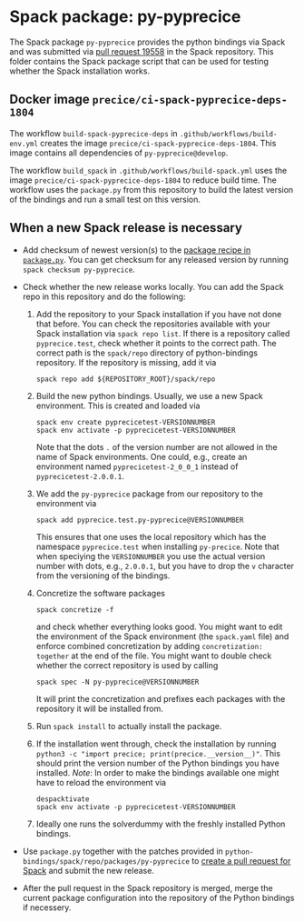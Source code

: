 # Spack package: py-pyprecice

The Spack package `py-pyprecice` provides the python bindings via Spack and was submitted via [pull request 19558](https://github.com/spack/spack/pull/19558) in the Spack repository. This folder contains the Spack package script that can be used for testing whether the Spack installation works.

## Docker image `precice/ci-spack-pyprecice-deps-1804`

The workflow `build-spack-pyprecice-deps` in `.github/workflows/build-env.yml` creates the image `precice/ci-spack-pyprecice-deps-1804`. This image contains all dependencies of `py-pyprecice@develop`.

The workflow `build_spack` in `.github/workflows/build-spack.yml` uses the image `precice/ci-spack-pyprecice-deps-1804` to reduce build time. The workflow uses the `package.py` from this repository to build the latest version of the bindings and run a small test on this version.

## When a new Spack release is necessary

* Add checksum of newest version(s) to the [package recipe in `package.py`](https://github.com/precice/python-bindings/blob/develop/spack/repo/packages/py-pyprecice/package.py). You can get checksum for any released version by running `spack checksum py-pyprecice`.
* Check whether the new release works locally. You can add the Spack repo in this repository and do the following:

  1. Add the repository to your Spack installation if you have not done that before. You can check the repositories available with your Spack installation via `spack repo list`. If there is a repository called `pyprecice.test`, check whether it points to the correct path. The correct path is the `spack/repo` directory of python-bindings repository. If the repository is missing, add it via

     ```text
     spack repo add ${REPOSITORY_ROOT}/spack/repo
     ```

  2. Build the new python bindings. Usually, we use a new Spack environment. This is created and loaded via

     ```text
     spack env create pyprecicetest-VERSIONNUMBER
     spack env activate -p pyprecicetest-VERSIONNUMBER
     ```

     Note that the dots `.` of the version number are not allowed in the name of Spack environments. One could, e.g., create an environment named `pyprecicetest-2_0_0_1` instead of `pyprecicetest-2.0.0.1`.

  3. We add the `py-pyprecice` package from our repository to the environment via

     ```text
     spack add pyprecice.test.py-pyprecice@VERSIONNUMBER
     ```

     This ensures that one uses the local repository which has the namespace `pyprecice.test` when installing `py-precice`. Note that when speciying the `VERSIONNUMBER` you use the actual version number with dots, e.g., `2.0.0.1`, but you have to drop the `v` character from the versioning of the bindings.

  4. Concretize the software packages

     ```text
     spack concretize -f
     ```

     and check whether everything looks good. You might want to edit the environment of the Spack environment (the `spack.yaml` file) and enforce combined concretization by adding `concretization: together` at the end of the file. You might want to double check whether the correct repository is used by calling

     ```text
     spack spec -N py-pyprecice@VERSIONNUMBER
     ```

     It will print the concretization and prefixes each packages with the repository it will be installed from.

  5. Run `spack install` to actually install the package.

  6. If the installation went through, check the installation by running `python3 -c "import precice; print(precice.__version__)"`. This should print the version number of the Python bindings you have installed. *Note*: In order to make the bindings available one might have to reload the environment via

     ```text
     despacktivate
     spack env activate -p pyprecicetest-VERSIONNUMBER
     ```

  7. Ideally one runs the solverdummy with the freshly installed Python bindings.

* Use `package.py` together with the patches provided in `python-bindings/spack/repo/packages/py-pyprecice` to [create a pull request for Spack](https://github.com/spack/spack/compare) and submit the new release.
* After the pull request in the Spack repository is merged, merge the current package configuration into the repository of the Python bindings if necessery.